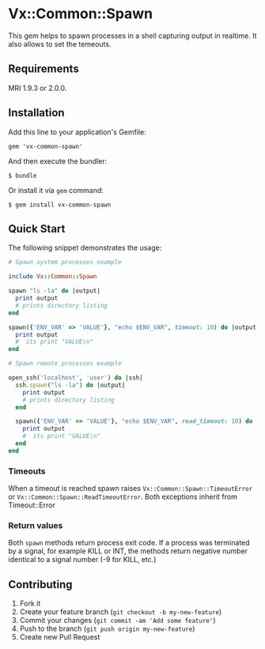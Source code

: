 # Vx::Common::Spawn

This gem helps to spawn processes in a shell capturing output in realtime.
It also allows to set the temeouts.

## Requirements

MRI 1.9.3 or 2.0.0.

## Installation

Add this line to your application's Gemfile:

    gem 'vx-common-spawn'

And then execute the bundler:

    $ bundle

Or install it via `gem` command:

    $ gem install vx-common-spawn

## Quick Start

The following snippet demonstrates the usage:

```ruby
# Spawn system processes example

include Vx::Common::Spawn

spawn "ls -la" do |output|
  print output
  # prints directory listing
end

spawn({'ENV_VAR' => 'VALUE'}, "echo $ENV_VAR", timeout: 10) do |output|
  print output
  #  its print "VALUE\n"
end
```


```ruby
# Spawn remote processes example

open_ssh('localhost', 'user') do |ssh|
  ssh.spawn("ls -la") do |output|
    print output
    # prints directory listing
  end

  spawn({'ENV_VAR' => 'VALUE'}, "echo $ENV_VAR", read_timeout: 10) do |output|
    print output
    #  its print "VALUE\n"
  end
end

```

### Timeouts

When a timeout is reached spawn raises ```Vx::Common::Spawn::TimeoutError``` or
```Vx::Common::Spawn::ReadTimeoutError```. Both exceptions inherit
from Timeout::Error

### Return values

Both ```spawn``` methods return process exit code. If a process was terminated by a signal, for example
KILL or INT, the methods return negative number identical to a signal number (-9 for KILL, etc.)

## Contributing

1. Fork it
2. Create your feature branch (`git checkout -b my-new-feature`)
3. Commit your changes (`git commit -am 'Add some feature'`)
4. Push to the branch (`git push origin my-new-feature`)
5. Create new Pull Request

